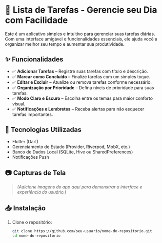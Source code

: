 # 📌 Lista de Tarefas - Gerencie seu Dia com Facilidade  

Este é um aplicativo simples e intuitivo para gerenciar suas tarefas diárias. Com uma interface amigável e funcionalidades essenciais, ele ajuda você a organizar melhor seu tempo e aumentar sua produtividade.  

## ✨ Funcionalidades  

- ✅ **Adicionar Tarefas** – Registre suas tarefas com título e descrição.  
- ✅ **Marcar como Concluído** – Finalize tarefas com um simples toque.  
- ✅ **Editar e Excluir** – Atualize ou remova tarefas conforme necessário.  
- ✅ **Organização por Prioridade** – Defina níveis de prioridade para suas tarefas.  
- ✅ **Modo Claro e Escuro** – Escolha entre os temas para maior conforto visual.  
- ✅ **Notificações e Lembretes** – Receba alertas para não esquecer tarefas importantes.  

## 🚀 Tecnologias Utilizadas  

- Flutter (Dart)  
- Gerenciamento de Estado (Provider, Riverpod, MobX, etc.)  
- Banco de Dados Local (SQLite, Hive ou SharedPreferences)  
- Notificações Push  

## 📷 Capturas de Tela  

> *(Adicione imagens do app aqui para demonstrar a interface e experiência do usuário.)*  

## 📥 Instalação  

1. Clone o repositório:  
   ```bash
   git clone https://github.com/seu-usuario/nome-do-repositorio.git
   cd nome-do-repositorio
